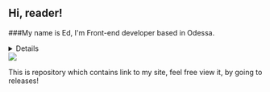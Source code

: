 ## Hi, reader! 

###My name is Ed, I'm Front-end developer based in Odessa.
<details>![KramerEd stats](https://github-readme-stats.vercel.app/api?username=KramerEd&show_icons=true)</details>

<img src="https://github-readme-stats.vercel.app/api/top-langs/?username=KramerEd&layout=compact)"/>

This is repository which contains link to my site, feel free view it, by going to releases!
